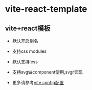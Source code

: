 # vite-react-template

## vite+react模板

- 默认开启别名
- 支持css modules
- 默认支持less
- 支持svg做component使用,svgr实现

- 更多请参考[vite.config配置](https://cn.vitejs.dev/config/)

